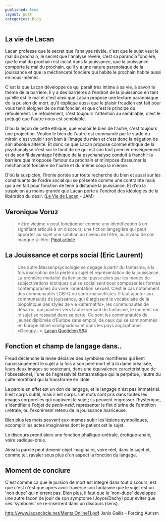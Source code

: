 ```yaml
---
published: true
layout: post
categories: blog
---
```

## La vie de Lacan
Lacan professe que le secret que l'analyse révèle, c'est que le sujet veut le mal du prochain, le secret que l'analyse révèle, c’est sa paranoïa foncière, que le mal du prochain est inclut dans la jouissance, que la jouissance comporte le mal du prochain, qu'il y a une nature paranoïaque de la jouissance et que la méchanceté foncière qui habite le prochain habite aussi en nous-mêmes.

C'est là que Lacan développe ce qui paraît très intime à sa vie, à savoir le thème de la barrière. Il y a des barrières à l'endroit de la jouissance en tant qu'elle est le mal et c'est ainsi que  Lacan propose une lecture paranoïaque de la pulsion de mort, qu'il explique aussi que le plaisir freudien est fait pour vous tenir éloigner de ce mal foncier, et que c'est le principe du refoulement. Le refoulement, c'est toujours l'attention au semblable, c'est le préjugé que l'autre nous est semblable.

D'où la leçon de cette éthique, que vouloir le bien de l'autre, c'est toujours une projection. Vouloir le bien de l'autre est commandé par le stade du miroir, c'est vouloir son bien à l'image du  mien et c'est donc la négation de son absolue altérité. Et donc ce que Lacan propose comme éthique de la psychanalyse c'est sur le fond de ce qui est son tout premier enseignement et de son fil davantage l’éthique  de la psychanalyse conduit à franchir la barrière que m’oppose l’amour du prochain et m’impose d’assumer la méchanceté foncière de l'autre et du même coup la mienne.
 
D'où la suspicion, l'ironie portée sur toute recherche du bien et aussi sur les constituants de l'ordre social qui se présente comme une contrainte mais qui a en fait pour fonction de tenir à  distance la jouissance. Et d’où la suspicion au moins grande que Lacan porte à l'endroit des idéologies de la libération du désir. ([La Vie de Lacan](http://jonathanleroy.be/wp-content/uploads/2016/01/2009-2010-La-vie-de-Lacan-JA-Miller.pdf) - JAM)

## Veronique Voruz
> « être victime » peut fonctionner comme une identification à un signifiant articulé à un discours, une fiction langagière qui peut apporter au sujet une solution au niveau de l’être, au niveau de son manque-à-être. [Pipol article](http://www.pipolnews.eu/en/eurocompas-lacanien-en/simaginer-victime-se-declarer-victime-etre-victime-par-veronique-voruz/)

## La Jouissance et corps social (Eric Laurent)
> Une autre Massenpsychologie se dégage à partir du fantasme, à la fois inscription de la perte du sujet et représentation de la jouissance. La première modalité du lien social passe alors par les modes de subjectivations érotiques qui se socialisent pour composer les formes contemporaines du vivre l’orientation sexuell. C’est le cas notamment des communautés LGBTQ ou sado-masochistes. Il faut ajouter aux communautés de jouissance, qui élargissent le vocabulaire de la biopolitique des styles de vie «alternatifs», les communautés de désarroi, qui pointent vers l’autre versant du fantasme, le moment où le sujet se ressaisit dans sa perte. Ce sont les communautés de jeunes diplômés d’Europe sans emploi, de ceux qui se sont nommés en Europe latine «indignados» et dans les pays anglophones «Occupy...». [Lacan Quotidien 594](http://www.lacanquotidien.fr/blog/wp-content/uploads/2016/07/LQ-594.pdf)

## Fonction et champ de langage dans..
Freud déclenche la levée décisive des symboles mortifieres qui lient narcissiquement le sujet a la fois à son pere mort et à la dame idéalisée, leurs deux images se soutenant, dans une équivalence caracteristique de l'obsessionel, l'une de l'agressivité fantasmatique qui la perpétue, l'autre du culte mortifiant qui la transforme en idole.

La parole en effet est un don de langage, et le langage n'ést pas immatériel. Il est corps subtil, mais il est corps. Let mots sont pris dans toutes les images corporelles qui captivent le sujet; ils peuvent engrosser l'hystérique, s'identifier à l'objet de _penis-neid_, représenter le flot d'urine de l'ambition urétrale, ou l'excrément retenu de la jouissance avariceuse. 

Bien plus les mots peuvent eux-memes subir les lésions symboliques, accomplir les actes imaginaires dont le patient est le sujet.

Le discours prend alors une fonction phallique-urétrale, érotique-anale, voire sadique-orale.

Ainsi la parole peut devenir objet imaginaire, voire réel, dans le sujet et, comme tel, ravaler sous plus d'un aspect la fonction du langage.

## Moment de conclure

C'est comme ca que le pulsion de mort est integré dans tout discours, est que c'est n'est que apres avoir traversé son fantasme que le sujet est un 'non dupe' qui n'errent pas. Bien plus, il faut que le 'non-dupe' developpe une autre facon de jouir de son symptome (Joyce/Dachy) pour eviter que ses 'symboles' se re-inserrent dans un discours (sens).

http://www.lacancircle.net/MentalOnline11.pdf
Janis Gailis - Forcing Autism
